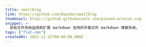 ```yaml
---
title: smallblog
link: https://github.com/Depado/smallblog
thumbnail: https://github.githubassets.com/pinned-octocat.svg
snippet: >-
  具有文件系统监视和扩展 markdown 支持的平面文件 markdown 博客系统。
tags: ["flat-cms"]
createdAt: 2022-12-22T00:00:00.000Z
---
```

